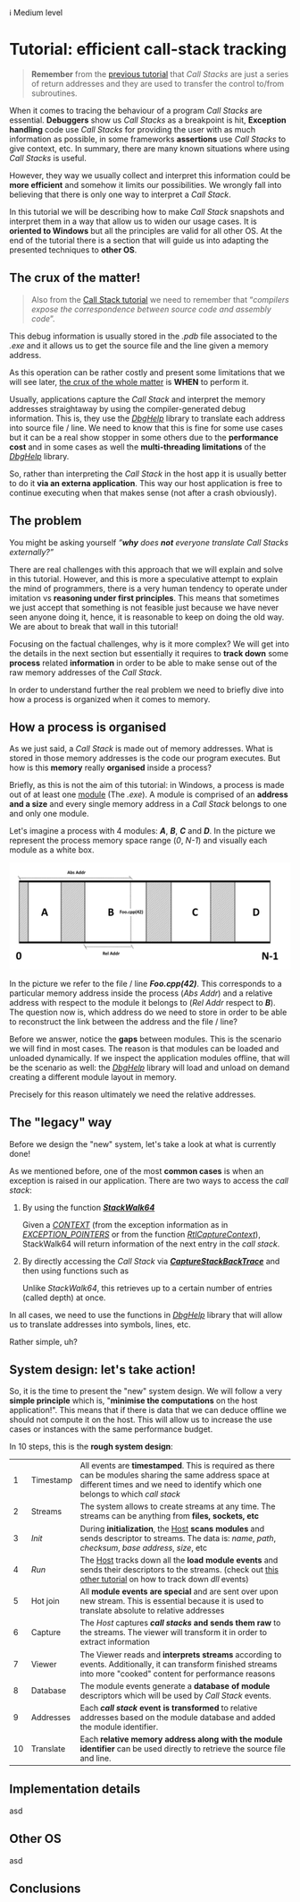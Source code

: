 :information_source: Medium level

# Tutorial: efficient call-stack tracking

>**Remember** from the [previous tutorial](https://github.com/galtza/tutorial-callstack#conclusions) that *Call Stacks* are just a series of return addresses and they are used to transfer the control to/from subroutines.

When it comes to tracing the behaviour of a program *Call Stacks* are essential. **Debuggers** show us _Call Stacks_ as a breakpoint is hit, **Exception handling** code use _Call Stacks_ for providing the user with as much information as possible, in some frameworks **assertions** use *Call Stacks* to give context, etc. In summary, there are many known situations where using *Call Stacks* is useful.

However, they way we usually collect and interpret this information could be **more efficient** and somehow it limits our possibilities. We wrongly fall into believing that there is only one way to interpret a *Call Stack*.

In this tutorial we will be describing how to make *Call Stack* snapshots and interpret them in a way that allow us to widen our usage cases. It is **oriented to Windows** but all the principles are valid for all other OS. At the end of the tutorial there is a section that will guide us into adapting the presented techniques to **other OS**.

## The crux of the matter!

>Also from the [Call Stack tutorial](https://github.com/galtza/tutorial-callstack#conclusions) we need to remember that “*compilers expose the correspondence between source code and assembly code*”. 

This debug information is usually stored in the *.pdb* file associated to the *.exe* and it allows us to get the source file and the line given a memory address.

As this operation can be rather costly and present some limitations that we will see later, <ins>the crux of the whole matter</ins> is **WHEN** to perform it.

Usually, applications capture the *Call Stack* and interpret the memory addresses straightaway by using the compiler-generated debug information. This is, they use the [*DbgHelp*](https://learn.microsoft.com/en-us/windows/win32/api/dbghelp/) library to translate each address into source file / line. We need to know that this is fine for some use cases but it can be a real show stopper in some others due to the **performance cost** and in some cases as well the **multi-threading limitations** of the [*DbgHelp*](https://learn.microsoft.com/en-us/windows/win32/api/dbghelp/) library.

So, rather than interpreting the _Call Stack_ in the host app it is usually better to do it **via an externa application**. This way our host application is free to continue executing when that makes sense (not after a crash obviously).

## The problem

You might be asking yourself _”**why** does **not** everyone translate Call Stacks externally?”_

There are real challenges with this approach that we will explain and solve in this tutorial. However, and this is more a speculative attempt to explain the mind of programmers, there is a very human tendency to operate under imitation vs **reasoning under first principles**. This means that sometimes we just accept that something is not feasible just because we have never seen anyone doing it, hence, it is reasonable to keep on doing the old way. We are about to break that wall in this tutorial!

Focusing on the factual challenges, why is it more complex? We will get into the details in the next section but essentially it requires to **track down** some **process** related **information** in order to be able to make sense out of the raw memory addresses of the *Call Stack*.

In order to understand further the real problem we need to briefly dive into how a process is organized when it comes to memory.

## How a process is organised

As we just said, a *Call Stack* is made out of memory addresses. What is stored in those memory addresses is the code our program executes. But how is this **memory** really **organised** inside a process? 

Briefly, as this is not the aim of this tutorial: in Windows, a process is made out of at least one [module](https://learn.microsoft.com/en-us/windows/win32/psapi/module-information) (The _.exe_). A module is comprised of an **address and a size** and every single memory address in a *Call Stack* belongs to one and only one module.

Let's imagine a process with 4 modules: _**A**_, _**B**_, _**C**_ and _**D**_. In the picture we represent the process memory space range (*0*, *N-1*) and visually each module as a white box.

![](pics/pic1.png)

In the picture we refer to the file / line _**Foo.cpp(42)**_. This corresponds to a particular memory address inside the process (_Abs Addr_) and a relative address with respect to the module it belongs to (_Rel Addr_ respect to _**B**_). The question now is, which address do we need to store in order to be able to reconstruct the link between the address and the file / line?

Before we answer, notice the **gaps** between modules. This is the scenario we will find in most cases. The reason is that modules can be loaded and unloaded dynamically. If we inspect the application modules offline, that will be the scenario as well: the [*DbgHelp*](https://learn.microsoft.com/en-us/windows/win32/api/dbghelp/) library will load and unload on demand creating a different module layout in memory.

Precisely for this reason ultimately we need the relative addresses.

## The "legacy" way

Before we design the "new" system, let's take a look at what is currently done!

As we mentioned before, one of the most **common cases** is when an exception is raised in our application. There are two ways to access the _call stack_:

1. By using the function ***[StackWalk64](https://learn.microsoft.com/en-us/windows/win32/api/dbghelp/nf-dbghelp-stackwalk64)***

   Given a *[CONTEXT](https://learn.microsoft.com/en-us/windows/win32/api/winnt/ns-winnt-arm64_nt_context)* (from the exception information as in *[EXCEPTION_POINTERS](https://learn.microsoft.com/en-us/windows/win32/api/winnt/ns-winnt-exception_pointers)* or from the function *[RtlCaptureContext](https://learn.microsoft.com/en-us/windows/win32/api/winnt/nf-winnt-rtlcapturecontext)*), StackWalk64 will return information of the next entry in the _call stack_. 

2. By directly accessing the _Call Stack_ via ***[CaptureStackBackTrace](https://learn.microsoft.com/en-us/windows/win32/debug/capturestackbacktrace)*** and then using functions such as 

   Unlike *StackWalk64*, this retrieves up to a certain number of entries (called depth) at once. 

In all cases, we need to use the functions in [*DbgHelp*](https://learn.microsoft.com/en-us/windows/win32/api/dbghelp/) library that will allow us to translate addresses into symbols, lines, etc. 

Rather simple, uh?

## System design: let's take action!

So, it is the time to present the "new" system design. We will follow a very **simple principle** which is, "**minimise the computations** on the host application!". This means that if there is data that we can deduce offline we should not compute it on the host. This will allow us to increase the use cases or instances with the same performance budget.

In 10 steps, this is the **rough system design**:

|      |           |                                                              |
| ---- | --------- | ------------------------------------------------------------ |
| 1    | Timestamp | All events are **timestamped**. This is required as there can be modules sharing the same address space at different times and we need to identify which one belongs to which _call stack_ |
| 2    | Streams   | The system allows to create streams at any time. The streams can be anything from **files, sockets, etc** |
| 3    | *Init*    | During **initialization**, the <u>Host</u> **scans modules** and sends descriptor to streams. The data is: _name_, _path_, _checksum_, _base address_, _size_, etc |
| 4    | *Run*     | The <u>Host</u> tracks down all the **load module events** and sends their descriptors to the streams. (check out [this other tutorial](https://github.com/galtza/tutorial-dll-tracker) on how to track down *dll* events) |
| 5    | Hot join  | All **module events are special** and are sent over upon new stream. This is essential because it is used to translate absolute to relative addresses |
| 6    | Capture   | The _Host_ captures **_call stacks_ and sends them raw** to the streams. The viewer will transform it in order to extract information |
| 7    | Viewer    | The Viewer reads and **interprets streams** according to events. Additionally, it can transform finished streams into more "cooked" content for performance reasons |
| 8    | Database  | The module events generate a **database of module** descriptors which will be used by *Call Stack* events. |
| 9    | Addresses | Each **_call stack_ event is transformed** to relative addresses based on the module database and added the module identifier. |
| 10   | Translate | Each **relative memory address along with the module identifier** can be used directly to retrieve the source file and line. |

## Implementation details

asd

## Other OS

asd

## Conclusions





